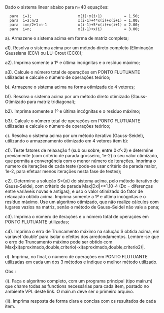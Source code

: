  Dado o sistema linear abaixo para n=40 equações:
```
  para  i=1;                     x(i)+x(i+1)          = 1.50;
  para  i=2:n/2                  x(i-1)+4*x(i)+x(i+1) = 1.00;
  para  i=n/2+1:n-1              x(i-1)+5*x(i)+x(i+1) = 2.00;
  para  i=n;                     x(i-1)+x(i)          = 3.00;
```

a). Armazene o sistema acima em forma de matriz completa;

a1). Resolva o sistema acima por um método direto completo (Eliminação Gaussiana (ECV) ou LU-Crout (CCO));

a2). Imprima somente a 1º e última incógnitas e o resíduo máximo;

a3). Calcule o número total de operações em PONTO FLUTUANTE utilizadas e calcule o número de operações teórico;

b). Armazene o sistema acima na forma otimizada de 4 vetores;

b1). Resolva o sistema acima por um método direto otimizado (Gauss-Otimizado para matriz tridiagonal);

b2). Imprima somente a 1º e última incógnitas e o resíduo máximo;

b3). Calcule o número total de operações em PONTO FLUTUANTE utilizadas e calcule o número de operações teórico;

c). Resolva o sistema acima por um método iterativo (Gauss-Seidel), utilizando o armazenamento otimizado em 4 vetores item b):

c1). Teste fatores de relaxação f (sub ou sobre, entre 0<f<2) e determine previamente (com critério de parada grosseiro, 1e-2) o seu valor otimizado, que permita a convergência com o menor número de iterações. Imprima o numero de iterações de cada teste (pode-se usar critério de parada maior, 1e-2, para  efetuar menos iterações nesta fase de testes);

c2). Determine a solução S={xi} do sistema acima, pelo método iterativo de Gauss-Seidel, com critério de parada Max|Dxi|<=1.10-4 (Dx = diferenças entre variáveis novas e antigas), e uso o valor otimizado do fator de relaxação obtido acima. Imprima somente a 1º e última incógnitas e o resíduo máximo. Use um algoritmo otimizado, que não realize cálculos com lugares vazios na matriz, senão o método de Gauss-Seidel não vale a pena;

c3). Imprima o número de iterações e o número total de operações em PONTO FLUTUANTE utilizadas;

c4). Imprima o erro de Truncamento máximo na solução S obtida acima, em variavel ‘double’ para isolar o efeitos dos arredondamentos. Lembre-se que o erro de Truncamento máximo pode ser obtido com  Max|xi(aproximado,double,criterio)-xi(aproximado,double,criterio2)|.


d). Imprima, no final, o número de operações em PONTO FLUTUANTE utilizadas em cada um dos 3 métodos e indique o melhor método utilizado.


Obs.:

(i). Faça o algoritmo completo, com um programa principal (tipo main.m) que chame todas as functions necessárias para cada item, postado no ambiente VPL deste link. O main.m deve ser o primeiro arquivo.

(ii). Imprima resposta de forma clara e concisa com os resultados de cada item.

